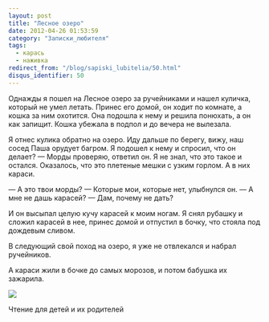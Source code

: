 ```yaml
---
layout: post
title: "Лесное озеро"
date: 2012-04-26 01:53:59
category: "Записки_любителя"
tags:
  - карась
  - наживка
redirect_from: "/blog/sapiski_lubitelia/50.html"
disqus_identifier: 50
---
```

Однажды я пошел на Лесное озеро за ручейниками и нашел куличка, который
не умел летать. Принес его домой, он ходит по комнате, а кошка за ним
охотится. Она подошла к нему и решила понюхать, а он как запищит. Кошка
убежала в подпол и до вечера не вылезала.

Я отнес кулика обратно на озеро. Иду дальше по берегу, вижу, наш сосед
Паша орудует багром. Я подошел к нему и спросил, что он делает? — Морды
проверяю, ответил он. Я не знал, что это такое и остался. Оказалось, что
это плетеные мешки с узким горлом. А в них караси.

 — А это твои морды? — Которые мои, которые нет, улыбнулся он. — А мне
не дашь карасей? — Дам, почему не дать?

И он высыпал целую кучу карасей к моим ногам. Я снял рубашку и сложил
карасей в нее, принес домой и отпустил в бочку, что стояла под дождевым
сливом.

В следующий свой поход на озеро, я уже не отвлекался и набрал
ручейников.

А караси жили в бочке до самых морозов, и потом бабушка их зажарила.

![](http://fishingguru.ru/uploads/images/00/00/01/2012/04/25/6f8529.jpg)

Чтение для детей и их родителей
